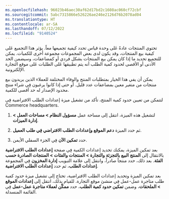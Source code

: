 ```yaml
---
ms.openlocfilehash: 96023b46aec30af62d17bd2c1608ac060cf72cbf
ms.sourcegitcommit: 5abc7315866e526226ae246e2126d76b2078ad04
ms.translationtype: HT
ms.contentlocale: ar-SA
ms.lasthandoff: 07/12/2022
ms.locfileid: "9140524"
---
```

تحتوي المنتجات عادةً عَلى وحدة قياس تحدد كيفية تجميعها معاً. يؤثر هذا التجميع عَلى كيفية بيع المنتجات، وقد يكون لدى بعض المجموعات مجموعة أخرى للكميات. يمكن للتجميع تحديد ما إذا كان يمكن بيع المنتجات بشكل فردي أو كمضاعفات، وسيضمن الحد الأدنى أو الأقصى لحدود كمية الطلب أنه يتم تطبيقها عَلى الطلبات عَلى موقع التجارة الإلكترونية.

يمكن أن يفي هذا الخيار بمتطلبات المنتج والوفاء المختلفة للعملاء الذين يريدون بيع منتجات من متغير معين بمضاعفات عدد قليل. أو حتى إذا كانوا يرغبون فِي شراء منتج محدود الإصدار له حد أقصى للكمية.

لتتمكن من تعيين حدود كمية المنتج، تأكد من تشغيل ميزة إعدادات الطلب الافتراضية فِي Commerce headquarters.

1. لتشغيل هذه الميزة، انتقل إلى مساحة عمل **مسؤول النظام > مساحات العمل > إدارة الميزات**.

1. ثم حدد الميزة **دعم الموقع وإعدادات الطلب الافتراضي فِي طلب العميل**.

1. حدد **تمكين الآن** فِي الجزء السفلي الأيمن.

بعد تمكين الميزة، يمكنك تحديد إعدادات الكمية فِي صفحة **إعدادات الطلب الافتراضية** بالانتقال إلى **المنتج** **البيع بالتجزئة والتجارة > المنتجات والفئات > المنتجات الصادرة حسب الفئة**. بعد ذلك، حدد منتجاً صادراً، وانتقل إلى علامة التبويب **إدارة المخزون** فِي المجموعة **إعدادات الطلب**، ثم حدد **إعدادات الطلب الافتراضية**.

بعد تمكين الميزة وتحديد إعدادات الطلب الافتراضية، تحتاج إلى تشغيل ميزة حدود كمية طلب متاجرة عمل-عمل فِي منشئ موقع التجارة. للقيام بذلك، انتقل إلى **إعدادات الموقع > الملحقات**، وضمن **تمكين حدود كمية الطلب**، حدد **ممكّن لعملاء متاجرة عمل-عمل** فِي القائمة المنسدلة.
